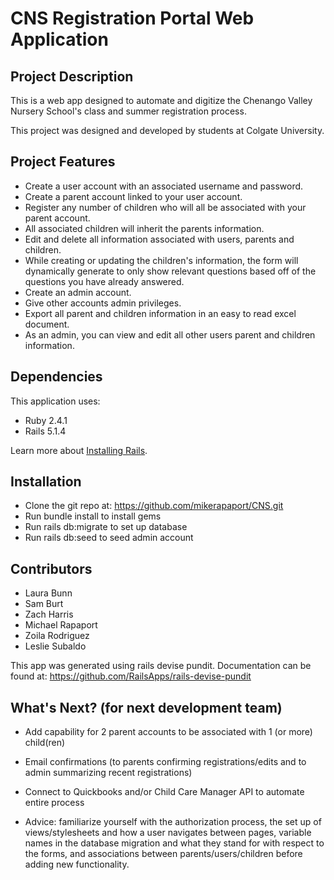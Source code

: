 CNS Registration Portal Web Application
================

Project Description
--------------------
This is a web app designed to automate and digitize the Chenango Valley Nursery School's class and summer registration process.

This project was designed and developed by students at Colgate University.


Project Features
----------------
- Create a user account with an associated username and password.
- Create a parent account linked to your user account.
- Register any number of children who will all be associated with your parent account.
- All associated children will inherit the parents information.
- Edit and delete all information associated with users, parents and children.
- While creating or updating the children's information, the form will dynamically
  generate to only show relevant questions based off of the questions you have
  already answered.
- Create an admin account.
- Give other accounts admin privileges.
- Export all parent and children information in an easy to read excel document.
- As an admin, you can view and edit all other users parent and children information.



Dependencies
------------
This application uses:
- Ruby 2.4.1
- Rails 5.1.4

Learn more about [Installing Rails](http://railsapps.github.io/installing-rails.html).


Installation
-------------
- Clone the git repo at: https://github.com/mikerapaport/CNS.git
- Run bundle install to install gems
- Run rails db:migrate to set up database
- Run rails db:seed to seed admin account


Contributors
------------
- Laura Bunn
- Sam Burt
- Zach Harris
- Michael Rapaport
- Zoila Rodriguez
- Leslie Subaldo

This app was generated using rails devise pundit. Documentation can be found at: https://github.com/RailsApps/rails-devise-pundit


What's Next? (for next development team)
----------------------------------------
- Add capability for 2 parent accounts to be associated with 1 (or more) child(ren)
- Email confirmations (to parents confirming registrations/edits and to admin summarizing recent registrations)
- Connect to Quickbooks and/or Child Care Manager API to automate entire process

- Advice: familiarize yourself with the authorization process, the set up of views/stylesheets and how a user navigates between pages, variable names in the database migration and what they stand for with respect to the forms, and associations between parents/users/children before adding new functionality.

